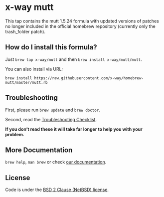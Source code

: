 # x-way mutt

This tap contains the mutt 1.5.24 formula with updated versions of patches no longer included in the official homebrew repository (currently only the trash_folder patch).

## How do I install this formula?

Just `brew tap x-way/mutt` and then `brew install x-way/mutt/mutt`.

You can also install via URL:
```
brew install https://raw.githubusercontent.com/x-way/homebrew-mutt/master/mutt.rb
```

## Troubleshooting
First, please run `brew update` and `brew doctor`.

Second, read the [Troubleshooting Checklist](https://github.com/Homebrew/homebrew/blob/master/share/doc/homebrew/Troubleshooting.md#troubleshooting).

**If you don’t read these it will take far longer to help you with your problem.**

## More Documentation

`brew help`, `man brew` or check [our documentation](https://github.com/Homebrew/homebrew/tree/master/share/doc/homebrew#readme).

## License
Code is under the [BSD 2 Clause (NetBSD) license](https://github.com/x-way/homebrew-mutt/tree/master/LICENSE.txt).
